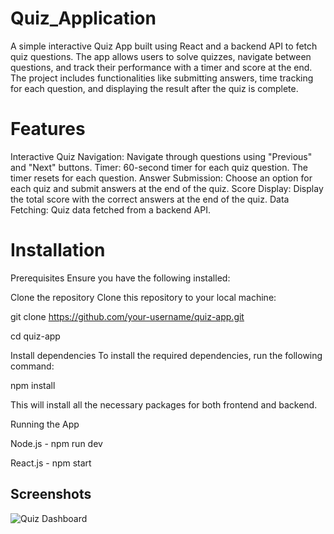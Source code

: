 ﻿# Quiz_Application
 
A simple interactive Quiz App built using React and a backend API to fetch quiz questions. The app allows users to solve quizzes, navigate between questions, and track their performance with a timer and score at the end. The project includes functionalities like submitting answers, time tracking for each question, and displaying the result after the quiz is complete.

# Features
Interactive Quiz Navigation: Navigate through questions using "Previous" and "Next" buttons.
Timer: 60-second timer for each quiz question. The timer resets for each question.
Answer Submission: Choose an option for each quiz and submit answers at the end of the quiz.
Score Display: Display the total score with the correct answers at the end of the quiz.
Data Fetching: Quiz data fetched from a backend API.

# Installation
Prerequisites
Ensure you have the following installed:


Clone the repository
Clone this repository to your local machine:

git clone https://github.com/your-username/quiz-app.git

cd quiz-app

Install dependencies
To install the required dependencies, run the following command:

npm install

This will install all the necessary packages for both frontend and backend.

Running the App

Node.js - npm run dev

React.js - npm start


## Screenshots

![Quiz Dashboard]("/images/image1.png)





